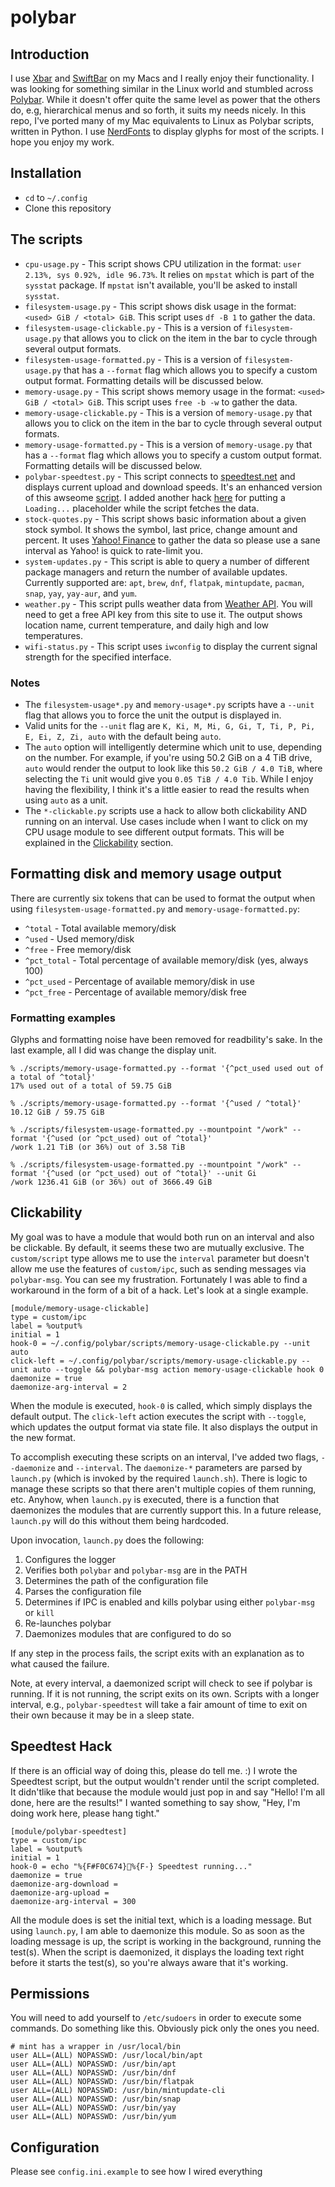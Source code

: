 # polybar

## Introduction
I use [Xbar](https://xbarapp.com) and [SwiftBar](https://swiftbar.app) on my Macs and I really enjoy their functionality. I was looking for something similar in the Linux world and stumbled across [Polybar](https://polybar.github.io). While it doesn't offer quite the same level as power that the others do, e.g, hierarchical menus and so forth, it suits my needs nicely. In this repo, I've ported many of my Mac equivalents to Linux as Polybar scripts, written in Python. I use [NerdFonts](https://www.nerdfonts.com) to display glyphs for most of the scripts. I hope you enjoy my work.

## Installation
* `cd` to `~/.config`
* Clone this repository

## The scripts
* `cpu-usage.py` - This script shows CPU utilization in the format: `user 2.13%, sys 0.92%, idle 96.73%`. It relies on `mpstat` which is part of the `sysstat` package. If `mpstat` isn't available, you'll be asked to install `sysstat`.
* `filesystem-usage.py` - This script shows disk usage in the format: `<used> GiB / <total> GiB`. This script uses `df -B 1` to gather the data.
* `filesystem-usage-clickable.py` - This is a version of `filesystem-usage.py` that allows you to click on the item in the bar to cycle through several output formats.
* `filesystem-usage-formatted.py` - This is a version of `filesystem-usage.py` that has a `--format` flag which allows you to specify a custom output format. Formatting details will be discussed below.
* `memory-usage.py` - This script shows memory usage in the format: `<used> GiB / <total> GiB`. This script uses `free -b -w` to gather the data.
* `memory-usage-clickable.py` - This is a version of `memory-usage.py` that allows you to click on the item in the bar to cycle through several output formats.
* `memory-usage-formatted.py` - This is a version of `memory-usage.py` that has a `--format` flag which allows you to specify a custom output format. Formatting details will be discussed below.
* `polybar-speedtest.py` - This script connects to [speedtest.net](https://speedtest.net) and displays current upload and download speeds. It's an enhanced version of this awseome [script](https://github.com/haideralipunjabi/polybar-speedtest/tree/main). I added another hack [here](#speedtest-hack) for putting a `Loading...` placeholder while the script fetches the data.
* `stock-quotes.py` - This script shows basic information about a given stock symbol. It shows the symbol, last price, change amount and percent. It uses [Yahoo! Finance](https://finance.yahoo.com) to gather the data so please use a sane interval as Yahoo! is quick to rate-limit you.
* `system-updates.py` - This script is able to query a number of different package managers and return the number of available updates. Currently supported are: `apt`, `brew`, `dnf`, `flatpak`, `mintupdate`, `pacman`, `snap`, `yay`, `yay-aur`, and `yum`.
* `weather.py` - This script pulls weather data from [Weather API](https://weatherapi.com). You will need to get a free API key from this site to use it. The output shows location name, current temperature, and daily high and low temperatures.
* `wifi-status.py` - This script uses `iwconfig` to display the current signal strength for the specified interface.

### Notes
* The `filesystem-usage*.py` and `memory-usage*.py` scripts have a `--unit` flag that allows you to force the unit the output is displayed in.
* Valid units for the `--unit` flag are `K, Ki, M, Mi, G, Gi, T, Ti, P, Pi, E, Ei, Z, Zi, auto` with the default being `auto`.
* The `auto` option will intelligently determine which unit to use, depending on the number. For example, if you're using 50.2 GiB on a 4 TiB drive, `auto` would render the output to look like this `50.2 GiB / 4.0 TiB`, where selecting the `Ti` unit would give you `0.05 TiB / 4.0 Tib`. While I enjoy having the flexibility, I think it's a little easier to read the results when using `auto` as a unit.
* The `*-clickable.py` scripts use a hack to allow both clickability AND running on an interval. Use cases include when I want to click on my CPU usage module to see different output formats. This will be explained in the [Clickability](#clickability) section.

## Formatting disk and memory usage output
There are currently six tokens that can be used to format the output when using `filesystem-usage-formatted.py` and `memory-usage-formatted.py`:
* `^total`     - Total available memory/disk
* `^used`      - Used memory/disk
* `^free`      - Free memory/disk
* `^pct_total` - Total percentage of available memory/disk (yes, always 100)
* `^pct_used`  - Percentage of available memory/disk in use
* `^pct_free`  - Percentage of available memory/disk free

### Formatting examples
Glyphs and formatting noise have been removed for readbility's sake. In the last example, all I did was change the display unit.
```
% ./scripts/memory-usage-formatted.py --format '{^pct_used used out of a total of ^total}'
17% used out of a total of 59.75 GiB

% ./scripts/memory-usage-formatted.py --format '{^used / ^total}'
10.12 GiB / 59.75 GiB

% ./scripts/filesystem-usage-formatted.py --mountpoint "/work" --format '{^used (or ^pct_used) out of ^total}'
/work 1.21 TiB (or 36%) out of 3.58 TiB

% ./scripts/filesystem-usage-formatted.py --mountpoint "/work" --format '{^used (or ^pct_used) out of ^total}' --unit Gi
/work 1236.41 GiB (or 36%) out of 3666.49 GiB
```

## Clickability
My goal was to have a module that would both run on an interval and also be clickable. By default, it seems these two are mutually exclusive. The `custom/script` type allows me to use the `interval` parameter but doesn't allow me use the features of `custom/ipc`, such as sending messages via `polybar-msg`. You can see my frustration. Fortunately I was able to find a workaround in the form of a bit of a hack. Let's look at a single example.
```
[module/memory-usage-clickable]
type = custom/ipc
label = %output%
initial = 1
hook-0 = ~/.config/polybar/scripts/memory-usage-clickable.py --unit auto
click-left = ~/.config/polybar/scripts/memory-usage-clickable.py --unit auto --toggle && polybar-msg action memory-usage-clickable hook 0
daemonize = true
daemonize-arg-interval = 2
```
When the module is executed, `hook-0` is called, which simply displays the default output. The `click-left` action executes the script with `--toggle`, which updates the output format via state file. It also displays the output in the new format.

To accomplish executing these scripts on an interval, I've added two flags, `--daemonize` and `--interval`. The `daemonize-*` parameters are parsed by `launch.py` (which is invoked by the required `launch.sh`). There is logic to manage these scripts so that there aren't multiple copies of them running, etc. Anyhow, when `launch.py` is executed, there is a function that daemonizes the modules that are currently support this. In a future release, `launch.py` will do this without them being hardcoded.

Upon invocation, `launch.py` does the following:
1. Configures the logger
2. Verifies both `polybar` and `polybar-msg` are in the PATH
3. Determines the path of the configuration file
4. Parses the configuration file
5. Determines if IPC is enabled and kills polybar using either `polybar-msg` or `kill`
6. Re-launches polybar
7. Daemonizes modules that are configured to do so

If any step in the process fails, the script exits with an explanation as to what caused the failure.

Note, at every interval, a daemonized script will check to see if polybar is running. If it is not running, the script exits on its own. Scripts with a longer interval, e.g., `polybar-speedtest` will take a fair amount of time to exit on their own because it may be in a sleep state.

## Speedtest Hack
If there is an official way of doing this, please do tell me. :) I wrote the Speedtest script, but the output wouldn't render until the script completed. It didn'tlike that because the module would just pop in and say "Hello! I'm all done, here are the results!" I wanted something to say show, "Hey, I'm doing work here, please hang tight."
```
[module/polybar-speedtest]
type = custom/ipc
label = %output%
initial = 1
hook-0 = echo "%{F#F0C674}%{F-} Speedtest running..."
daemonize = true
daemonize-arg-download =
daemonize-arg-upload =
daemonize-arg-interval = 300
```
All the module does is set the initial text, which is a loading message. But using `launch.py`, I am able to daemonize this module. So as soon as the loading message is up, the script is working in the background, running the test(s). When the script is daemonized, it displays the loading text right before it starts the test(s), so you're always aware that it's working.

## Permissions
You will need to add yourself to `/etc/sudoers` in order to execute some commands. Do something like this. Obviously pick only the ones you need.
```
# mint has a wrapper in /usr/local/bin
user ALL=(ALL) NOPASSWD: /usr/local/bin/apt
user ALL=(ALL) NOPASSWD: /usr/bin/apt
user ALL=(ALL) NOPASSWD: /usr/bin/dnf
user ALL=(ALL) NOPASSWD: /usr/bin/flatpak
user ALL=(ALL) NOPASSWD: /usr/bin/mintupdate-cli
user ALL=(ALL) NOPASSWD: /usr/bin/snap
user ALL=(ALL) NOPASSWD: /usr/bin/yay
user ALL=(ALL) NOPASSWD: /usr/bin/yum
```

## Configuration
Please see `config.ini.example` to see how I wired everything
